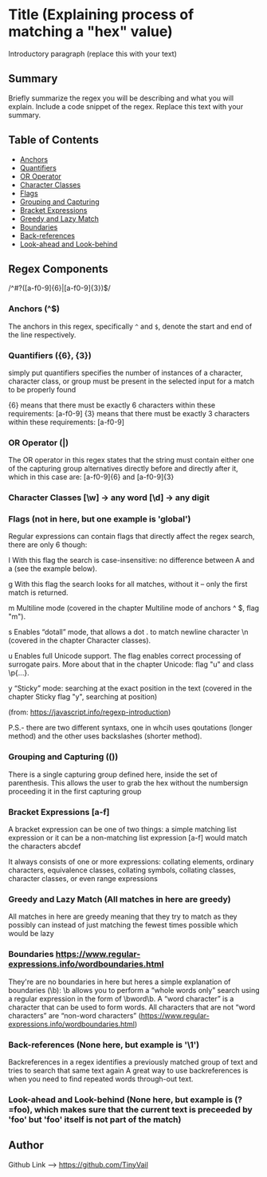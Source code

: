 # Title (Explaining process of matching a "hex" value)

Introductory paragraph (replace this with your text)

## Summary

Briefly summarize the regex you will be describing and what you will explain. Include a code snippet of the regex. Replace this text with your summary.

## Table of Contents

- [Anchors](#anchors)
- [Quantifiers](#quantifiers)
- [OR Operator](#or-operator)
- [Character Classes](#character-classes)
- [Flags](#flags)
- [Grouping and Capturing](#grouping-and-capturing)
- [Bracket Expressions](#bracket-expressions)
- [Greedy and Lazy Match](#greedy-and-lazy-match)
- [Boundaries](#boundaries)
- [Back-references](#back-references)
- [Look-ahead and Look-behind](#look-ahead-and-look-behind)

## Regex Components

/^#?([a-f0-9]{6}|[a-f0-9]{3})$/

### Anchors (^$)

The anchors in this regex, specifically `^` and `$`, denote the start and end of the line respectively.

### Quantifiers ({6}, {3})
simply put quantifiers specifies the number of instances of a character, character class, or group must be present in the selected input for a match to be properly found

{6} means that there must be exactly 6 characters within these requirements: [a-f0-9] 
{3} means that there must be exactly 3 characters within these requirements: [a-f0-9] 

### OR Operator (|)
The OR operator in this regex states that the string must contain either one of the capturing group alternatives directly before and directly after it, which in this case are:
[a-f0-9]{6} and [a-f0-9]{3}


### Character Classes [\w] -> any word [\d] -> any digit


### Flags (not in here, but one example is 'global')
Regular expressions can contain flags that directly affect the regex search, there are only 6 though:

I 
With this flag the search is case-insensitive: no difference between A and a (see the example below).

g 
With this flag the search looks for all matches, without it – only the first match is returned.

m
Multiline mode (covered in the chapter Multiline mode of anchors ^ $, flag "m").

s
Enables “dotall” mode, that allows a dot . to match newline character \n (covered in the chapter Character classes).

u
Enables full Unicode support. The flag enables correct processing of surrogate pairs. More about that in the chapter Unicode: flag "u" and class \p{...}.

y
“Sticky” mode: searching at the exact position in the text (covered in the chapter Sticky flag "y", searching at position)

(from: https://javascript.info/regexp-introduction)

P.S.- there are two different syntaxs, one in whcih uses qoutations (longer method) and the other uses backslashes (shorter method).

### Grouping and Capturing (())
There is a single capturing group defined here, inside the set of parenthesis. This allows the user to grab the hex without the numbersign proceeding it in the first capturing group

### Bracket Expressions [a-f]
A bracket expression can be one of two things: a simple matching list expression or it can be a non-matching list expression [a-f] would match the characters abcdef

It always consists of one or more expressions: collating elements, ordinary characters, equivalence classes, collating symbols, collating classes, character classes, or even range expressions

### Greedy and Lazy Match (All matches in here are greedy)
All matches in here are greedy meaning that they try to match as they possibly can instead of just matching the fewest times possible which would be lazy

### Boundaries https://www.regular-expressions.info/wordboundaries.html
They're are no boundaries in here but heres a simple explanation of boundaries (\b): \b allows you to perform a “whole words only” search using a regular expression in the form of \bword\b. A “word character” is a character that can be used to form words. All characters that are not “word characters” are “non-word characters” (https://www.regular-expressions.info/wordboundaries.html)

### Back-references (None here, but example is '\1')

Backreferences in a regex identifies a previously matched group of text and tries to search that same text again A great way to use backreferences is when you need to find repeated words through-out text.

### Look-ahead and Look-behind (None here, but example is (?=foo), which makes sure that the current text is preceeded by 'foo' but 'foo' itself is not part of the match)

## Author

Github Link --> https://github.com/TinyVail
